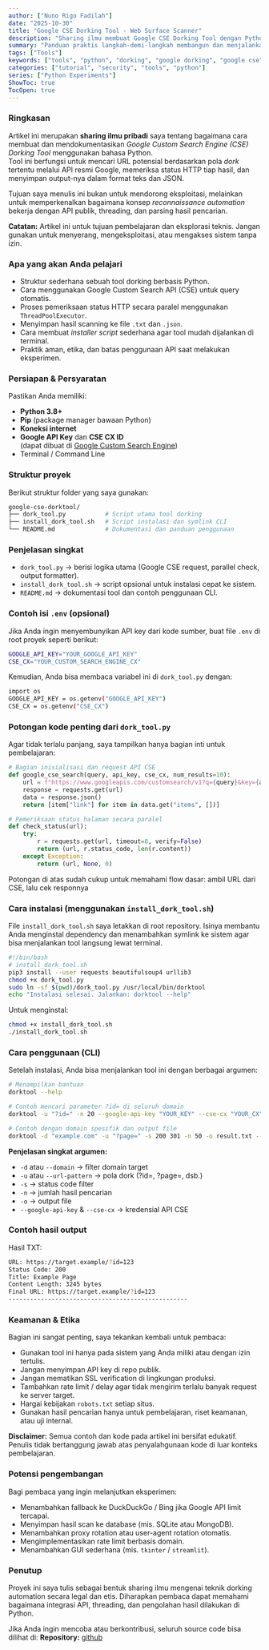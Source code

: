 ```yaml
---
author: ["Nuno Rigo Fadilah"]
date: "2025-10-30"
title: "Google CSE Dorking Tool - Web Surface Scanner"
description: "Sharing ilmu membuat Google CSE Dorking Tool dengan Python mencakup instalasi, penggunaan CLI, pemeriksaan status HTTP paralel, ekspor hasil ke TXT/JSON, serta praktik keamanan dan etika. Kode lengkap tersedia di repository untuk eksperimen dan pembelajaran."
summary: "Panduan praktis langkah-demi-langkah membangun dan menjalankan tool dorking berbasis Google Custom Search API. Pembaca akan belajar cara mengumpulkan URL dari CSE, memeriksa respons secara paralel, menyimpan hasil, serta menerapkan konfigurasi dan langkah keamanan untuk eksperimen yang bertanggung jawab."
tags: ["Tools"]
keywords: ["tools", "python", "dorking", "google dorking", "google cse", "recon", "web scanning", "google custom search"]
categories: ["tutorial", "security", "tools", "python"]
series: ["Python Experiments"]
ShowToc: true
TocOpen: true
---
```


### Ringkasan
Artikel ini merupakan **sharing ilmu pribadi** saya tentang bagaimana cara membuat dan mendokumentasikan *Google Custom Search Engine (CSE) Dorking Tool* menggunakan bahasa Python.  
Tool ini berfungsi untuk mencari URL potensial berdasarkan pola *dork* tertentu melalui API resmi Google, memeriksa status HTTP tiap hasil, dan menyimpan output-nya dalam format teks dan JSON.

Tujuan saya menulis ini bukan untuk mendorong eksploitasi, melainkan untuk memperkenalkan bagaimana konsep *reconnaissance automation* bekerja dengan API publik, threading, dan parsing hasil pencarian.

**Catatan:** Artikel ini untuk tujuan pembelajaran dan eksplorasi teknis. Jangan gunakan untuk menyerang, mengeksploitasi, atau mengakses sistem tanpa izin.

### Apa yang akan Anda pelajari
- Struktur sederhana sebuah tool dorking berbasis Python.
- Cara menggunakan Google Custom Search API (CSE) untuk query otomatis.
- Proses pemeriksaan status HTTP secara paralel menggunakan `ThreadPoolExecutor`.
- Menyimpan hasil scanning ke file `.txt` dan `.json`.
- Cara membuat *installer script* sederhana agar tool mudah dijalankan di terminal.
- Praktik aman, etika, dan batas penggunaan API saat melakukan eksperimen.

### Persiapan & Persyaratan
Pastikan Anda memiliki:
- **Python 3.8+**  
- **Pip** (package manager bawaan Python)  
- **Koneksi internet**  
- **Google API Key** dan **CSE CX ID**  
  (dapat dibuat di [Google Custom Search Engine](https://programmablesearchengine.google.com/))
- Terminal / Command Line

### Struktur proyek
Berikut struktur folder yang saya gunakan:
```bash
google-cse-dorktool/
├── dork_tool.py           # Script utama tool dorking
├── install_dork_tool.sh   # Script instalasi dan symlink CLI
└── README.md              # Dokumentasi dan panduan penggunaan
```

### Penjelasan singkat
- `dork_tool.py` → berisi logika utama (Google CSE request, parallel check, output formatter).
- `install_dork_tool.sh` → script opsional untuk instalasi cepat ke sistem.
- `README.md` → dokumentasi tool dan contoh penggunaan CLI.

### Contoh isi `.env` (opsional)
Jika Anda ingin menyembunyikan API key dari kode sumber, buat file `.env` di root proyek seperti berikut:
```bash
GOOGLE_API_KEY="YOUR_GOOGLE_API_KEY"
CSE_CX="YOUR_CUSTOM_SEARCH_ENGINE_CX"
```

Kemudian, Anda bisa membaca variabel ini di `dork_tool.py` dengan:
```bash
import os
GOOGLE_API_KEY = os.getenv("GOOGLE_API_KEY")
CSE_CX = os.getenv("CSE_CX")
```

### Potongan kode penting dari `dork_tool.py`
Agar tidak terlalu panjang, saya tampilkan hanya bagian inti untuk pembelajaran:
```python
# Bagian inisialisasi dan request API CSE
def google_cse_search(query, api_key, cse_cx, num_results=10):
    url = f"https://www.googleapis.com/customsearch/v1?q={query}&key={api_key}&cx={cse_cx}"
    response = requests.get(url)
    data = response.json()
    return [item["link"] for item in data.get("items", [])]

# Pemeriksaan status halaman secara paralel
def check_status(url):
    try:
        r = requests.get(url, timeout=8, verify=False)
        return (url, r.status_code, len(r.content))
    except Exception:
        return (url, None, 0)
```
Potongan di atas sudah cukup untuk memahami flow dasar: ambil URL dari CSE, lalu cek responnya

### Cara instalasi (menggunakan `install_dork_tool.sh`)
File `install_dork_tool.sh` saya letakkan di root repository.
Isinya membantu Anda menginstal dependency dan menambahkan symlink ke sistem agar bisa menjalankan tool langsung lewat terminal.
```bash
#!/bin/bash
# install_dork_tool.sh
pip3 install --user requests beautifulsoup4 urllib3
chmod +x dork_tool.py
sudo ln -sf $(pwd)/dork_tool.py /usr/local/bin/dorktool
echo "Instalasi selesai. Jalankan: dorktool --help"
```

Untuk menginstal:
```bash
chmod +x install_dork_tool.sh
./install_dork_tool.sh
```

### Cara penggunaan (CLI)
Setelah instalasi, Anda bisa menjalankan tool ini dengan berbagai argumen:
```bash
# Menampilkan bantuan
dorktool --help

# Contoh mencari parameter ?id= di seluruh domain
dorktool -u "?id=" -n 20 --google-api-key "YOUR_KEY" --cse-cx "YOUR_CX"

# Contoh dengan domain spesifik dan output file
dorktool -d "example.com" -u "?page=" -s 200 301 -n 50 -o result.txt --json
```
**Penjelasan singkat argumen:**
- `-d` atau `--domain` → filter domain target
- `-u` atau `--url-pattern` → pola dork (?id=, ?page=, dsb.)
- `-s` → status code filter
- `-n` → jumlah hasil pencarian
- `-o` → output file
- `--google-api-key` & `--cse-cx` → kredensial API CSE

### Contoh hasil output
Hasil TXT:
```bash
URL: https://target.example/?id=123
Status Code: 200
Title: Example Page
Content Length: 3245 bytes
Final URL: https://target.example/?id=123
--------------------------------------------------
```

### Keamanan & Etika
Bagian ini sangat penting, saya tekankan kembali untuk pembaca:
- Gunakan tool ini hanya pada sistem yang Anda miliki atau dengan izin tertulis.
- Jangan menyimpan API key di repo publik.
- Jangan mematikan SSL verification di lingkungan produksi.
- Tambahkan rate limit / delay agar tidak mengirim terlalu banyak request ke server target.
- Hargai kebijakan `robots.txt` setiap situs.
- Gunakan hasil pencarian hanya untuk pembelajaran, riset keamanan, atau uji internal.

**Disclaimer:** Semua contoh dan kode pada artikel ini bersifat edukatif. Penulis tidak bertanggung jawab atas penyalahgunaan kode di luar konteks pembelajaran.

### Potensi pengembangan
Bagi pembaca yang ingin melanjutkan eksperimen:
- Menambahkan fallback ke DuckDuckGo / Bing jika Google API limit tercapai.
- Menyimpan hasil scan ke database (mis. SQLite atau MongoDB).
- Menambahkan proxy rotation atau user-agent rotation otomatis.
- Mengimplementasikan rate limit berbasis domain.
- Menambahkan GUI sederhana (mis. `tkinter` / `streamlit`).

### Penutup
Proyek ini saya tulis sebagai bentuk sharing ilmu mengenai teknik dorking automation secara legal dan etis. Diharapkan pembaca dapat memahami bagaimana integrasi API, threading, dan pengolahan hasil dilakukan di Python.

Jika Anda ingin mencoba atau berkontribusi, seluruh source code bisa dilihat di:
**Repository:** [github](https://github.com/NunoRifa/Python-Dorking-Tools-CSE)